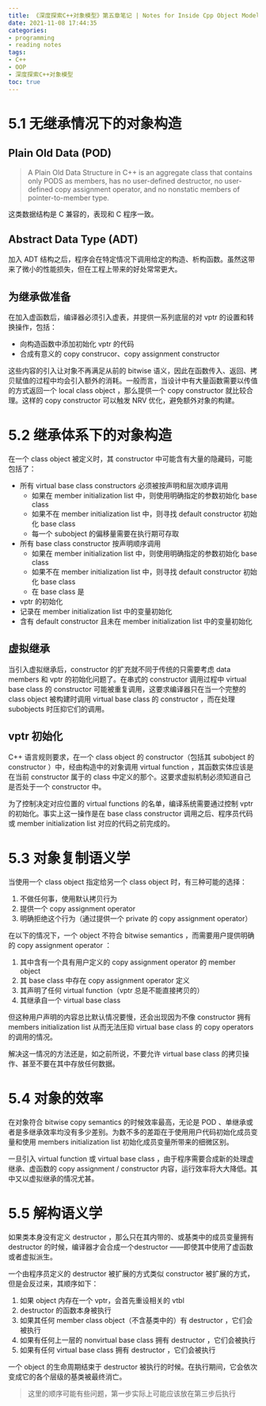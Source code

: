 ```yaml
---
title: 《深度探索C++对象模型》第五章笔记 | Notes for Inside Cpp Object Model Chapter 05
date: 2021-11-08 17:44:35
categories:
- programming
- reading notes
tags:
- C++
- OOP
- 深度探索C++对象模型
toc: true
---
```


# 5.1 无继承情况下的对象构造

## Plain Old Data (POD)

> A Plain Old Data Structure in C++ is an aggregate class that contains only PODS as members, has no user-defined destructor, no user-defined copy assignment operator, and no nonstatic members of pointer-to-member type.
> 

这类数据结构是 C 兼容的，表现和 C 程序一致。

## Abstract Data Type (ADT)

加入 ADT 结构之后，程序会在特定情况下调用给定的构造、析构函数。虽然这带来了微小的性能损失，但在工程上带来的好处常常更大。

## 为继承做准备

在加入虚函数后，编译器必须引入虚表，并提供一系列底层的对 vptr 的设置和转换操作，包括：

- 向构造函数中添加初始化 vptr 的代码
- 合成有意义的 copy construcor、copy assignment constructor

这些内容的引入让对象不再满足从前的 bitwise 语义，因此在函数传入、返回、拷贝赋值的过程中均会引入额外的消耗。一般而言，当设计中有大量函数需要以传值的方式返回一个 local class object ，那么提供一个 copy constructor 就比较合理。这样的 copy constructor 可以触发 NRV 优化，避免额外对象的构建。

# 5.2 继承体系下的对象构造

在一个 class object 被定义时，其 constructor 中可能含有大量的隐藏码，可能包括了：

- 所有 virtual base class constructors 必须被按声明和层次顺序调用
    - 如果在 member initialization list 中，则使用明确指定的参数初始化 base class
    - 如果不在 member initialization list 中，则寻找 default constructor 初始化 base class
    - 每一个 subobject 的偏移量需要在执行期可存取
- 所有 base class constructor 按声明顺序调用
    - 如果在 member initialization list 中，则使用明确指定的参数初始化 base class
    - 如果不在 member initialization list 中，则寻找 default constructor 初始化 base class
    - 在 base class 是
- vptr 的初始化
- 记录在 member initialization list 中的变量初始化
- 含有 default constructor 且未在 member initialization list 中的变量初始化

## 虚拟继承

当引入虚拟继承后，constructor 的扩充就不同于传统的只需要考虑 data members 和 vptr 的初始化问题了。在串式的 constructor 调用过程中 virtual base class 的 constructor 可能被重复调用，这要求编译器只在当一个完整的 class object 被构建时调用 virtual base class 的 constructor ，而在处理 subobjects 时压抑它们的调用。

## vptr 初始化

C++ 语言规则要求，在一个 class object 的 constructor（包括其 subobject 的 constructor ）中，经由构造中的对象调用 virtual function ，其函数实体应该是在当前 constructor 属于的 class 中定义的那个。这要求虚拟机制必须知道自己是否处于一个 constructor 中。

为了控制决定对应位置的 virtual functions 的名单，编译系统需要通过控制 vptr 的初始化。事实上这一操作是在 base class constructor 调用之后、程序员代码或 member initialization list 对应的代码之前完成的。

# 5.3 对象复制语义学

当使用一个 class object 指定给另一个 class object 时，有三种可能的选择：

1. 不做任何事，使用默认拷贝行为
2. 提供一个 copy assignment operator
3. 明确拒绝这个行为（通过提供一个 private 的 copy assignment operator）

在以下的情况下，一个 object 不符合 bitwise semantics ，而需要用户提供明确的 copy assignment operator ：

1. 其中含有一个具有用户定义的 copy assignment operator 的 member object
2. 其 base class 中存在 copy assignment operator 定义
3. 其声明了任何 virtual function（vptr 总是不能直接拷贝的）
4. 其继承自一个 virtual base class

但这种用户声明的内容总比默认情况要慢，还会出现因为不像 constructor 拥有 members initialization list 从而无法压抑 virtual base class 的 copy operators 的调用的情况。

解决这一情况的方法还是，如之前所说，不要允许 virtual base class 的拷贝操作、甚至不要在其中存放任何数据。

# 5.4 对象的效率

在对象符合 bitwise copy semantics 的时候效率最高，无论是 POD 、单继承或者是多继承效率均没有多少差别。为数不多的差距在于使用用户代码初始化成员变量和使用 members initialization list 初始化成员变量所带来的细微区别。

一旦引入 virtual function 或 virtual base class ，由于程序需要合成新的处理虚继承、虚函数的 copy assignment / constructor 内容，运行效率将大大降低。其中又以虚拟继承的情况尤甚。

# 5.5 解构语义学

如果类本身没有定义 destructor ，那么只在其内带的、或基类中的成员变量拥有destructor 的时候，编译器才会合成一个destructor ——即使其中使用了虚函数或者虚拟派生。

一个由程序员定义的 destructor 被扩展的方式类似 constructor 被扩展的方式，但是会反过来，其顺序如下：

1. 如果 object 内存在一个 vptr，会首先重设相关的 vtbl
2. destructor 的函数本身被执行
3. 如果其任何 member class object（不含基类中的）有 destructor ，它们会被执行
4. 如果有任何上一层的 nonvirtual base class 拥有 destructor ，它们会被执行
5. 如果有任何 virtual base class 拥有 destructor ，它们会被执行

一个 object 的生命周期结束于 destructor 被执行的时候。在执行期间，它会依次变成它的各个层级的基类被最终消亡。

> 这里的顺序可能有些问题，第一步实际上可能应该放在第三步后执行